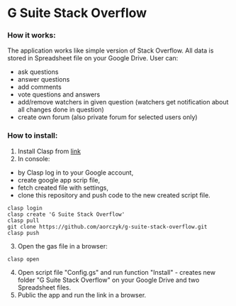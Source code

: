 # G Suite Stack Overflow

### How it works:
The application works like simple version of Stack Overflow. All data is stored in Spreadsheet file on your Google Drive.
User can:
 - ask questions 
 - answer questions
 - add comments
 - vote questions and answers
 - add/remove watchers in given question (watchers get notification about all changes done in question)
 - create own forum (also private forum for selected users only)
 
### How to install:
1. Install Clasp from [link](https://github.com/google/clasp)
2. In console: 
- by Clasp log in to your Google account,
- create google app scrip file,
- fetch created file with settings,
- clone this repository and push code to the new created script file.
```
clasp login
clasp create 'G Suite Stack Overflow'
clasp pull
git clone https://github.com/aorczyk/g-suite-stack-overflow.git
clasp push
```
3. Open the gas file in a browser:
```
clasp open
```
4. Open script file "Config.gs" and run function "Install" - creates new folder "G Suite Stack Overflow" on your Google Drive and two Spreadsheet files.
5. Public the app and run the link in a browser.
